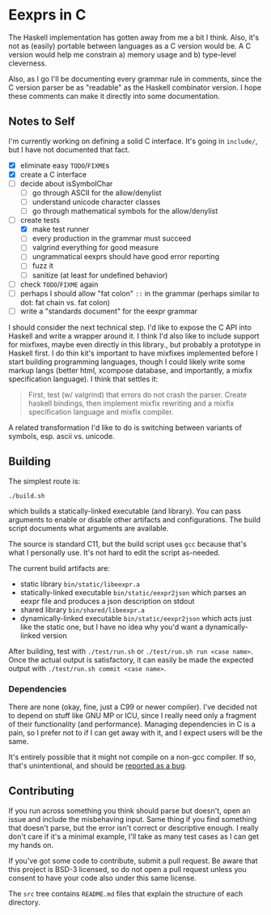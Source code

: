 # Eexprs in C

The Haskell implementation has gotten away from me a bit I think.
Also, it's not as (easily) portable between languages as a C version would be.
A C version would help me constrain a) memory usage and b) type-level cleverness.

Also, as I go I'll be documenting every grammar rule in comments, since the C version parser be as "readable" as the Haskell combinator version.
I hope these comments can make it directly into some documentation.

[homepage]: https://github.com/Zankoku-Okuno/eexprs
[issue-tracker]: https://github.com/Zankoku-Okuno/eexprs/issues

## Notes to Self

I'm currently working on defining a solid C interface.
It's going in `include/`, but I have not documented that fact.

- [x] eliminate easy `TODO`/`FIXME`s
- [x] create a C interface
- [ ] decide about isSymbolChar
  - [ ] go through ASCII for the allow/denylist
  - [ ] understand unicode character classes
  - [ ] go through mathematical symbols for the allow/denylist
- [ ] create tests
  - [x] make test runner
  - [ ] every production in the grammar must succeed
  - [ ] valgrind everything for good measure
  - [ ] ungrammatical eexprs should have good error reporting
  - [ ] fuzz it
  - [ ] sanitize (at least for undefined behavior)
- [ ] check `TODO`/`FIXME` again
- [ ] perhaps I should allow "fat colon" `::` in the grammar (perhaps similar to dot: fat chain vs. fat colon)
- [ ] write a "standards document" for the eexpr grammar

I should consider the next technical step.
I'd like to expose the C API into Haskell and write a wrapper around it.
I think I'd also like to include support for mixfixes, maybe even directly in this library., but probably a prototype in Haskell first.
I do thin kit's important to have mixfixes implemented before I start building programming languages, though I could likely write some markup langs (better html, xcompose database, and importantly, a mixfix specification language).
I think that settles it:

> First, test (w/ valgrind) that errors do not crash the parser.
> Create haskell bindings, then implement mixfix rewriting and a mixfix specification language and mixfix compiler.

A related transformation I'd like to do is switching between variants of symbols, esp. ascii vs. unicode.

## Building

The simplest route is:

```
./build.sh
```

which builds a statically-linked executable (and library).
You can pass arguments to enable or disable other artifacts and configurations.
The build script documents what arguments are available.

The source is standard C11, but the build script uses `gcc` because that's what I personally use.
It's not hard to edit the script as-needed.

The current build artifacts are:

  * static library `bin/static/libeexpr.a`
  * statically-linked executable `bin/static/eexpr2json`
    which parses an eexpr file and produces a json description on stdout
  * shared library `bin/shared/libeexpr.a`
  * dynamically-linked executable `bin/static/eexpr2json`
    which acts just like the static one, but I have no idea why you'd want a dynamically-linked version


After building, test with `./test/run.sh` or `./test/run.sh run <case name>`.
Once the actual output is satisfactory, it can easily be made the expected output with `./test/run.sh commit <case name>`.

### Dependencies

There are none (okay, fine, just a C99 or newer compiler).
I've decided not to depend on stuff like GNU MP or ICU, since I really need only a fragment of their functionality (and performance).
Managing dependencies in C is a pain, so I prefer not to if I can get away with it, and I expect users will be the same.

It's entirely possible that it might not compile on a non-gcc compiler.
If so, that's unintentional, and should be [reported as a bug](issue-tracker).


## Contributing

If you run across something you think should parse but doesn't, open an issue and include the misbehaving input.
Same thing if you find something that doesn't parse, but the error isn't correct or descriptive enough.
I really don't care if it's a minimal example, I'll take as many test cases as I can get my hands on.

If you've got some code to contribute, submit a pull request.
Be aware that this project is BSD-3 licensed, so do not open a pull request unless you consent to have your code also under this same license.

The `src` tree contains `README.md` files that explain the structure of each directory.
